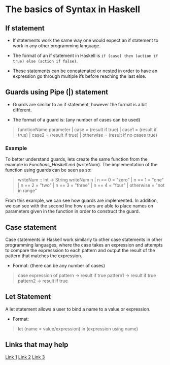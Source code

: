 # The basics of Syntax in Haskell

## If statement

* If statements work the same way one would expect an if statement to work in any other programming language.

* The format of an if statement in Haskell is `if (case) then (action if true) else (action if false)`. 

* These statements can be concatenated or nested in order to have an expression go through multiple ifs before reaching the last else. 

## Guards using Pipe (|) statement

* Guards are similar to an if statement, however the format is a bit different.

* The format of a guard is: (any number of cases can be used)

> functionName parameter
> | case = (result if true)
> | case1 = (result if true)
> | case2 = (result if true)
> | otherwise = (result if no cases true)

### Example

To better understand guards, lets create the same function from the example in *Functions_Haskell.md* (writeNum). The implementation of the function using guards can be seen as so:

> writeNum :: Int -> String
> writeNum n
>   | n == 0 = "zero"
>   | n == 1 = "one"
>   | n == 2 = "two"
>   | n == 3 = "three"
>   | n == 4 = "four"
>   | otherwise = "not in range"

From this example, we can see how guards are implemented. In addition, we can see with the second line how users are able to place names on parameters given in the function in order to construct the guard.

## Case statement

Case statements in Haskell work similarly to other case statements in other programming languages, where the case takes an expression and attempts to compare the expresssion to each pattern and output the result of the pattern that matches the expression. 

* Format: (there can be any number of cases)

> case expression of pattern -> result if true
>                    pattern1 -> result if true
>                    pattern2 -> result if true

## Let Statement

A let statement allows a user to bind a name to a value or expression. 

* Format: 

> let (name = value/expression) in (expression using name)

## Links that may help
[Link 1](https://www.tutorialspoint.com/haskell/haskell_functions.htm)
[Link 2](https://www.haskell.org/tutorial/patterns.html)
[Link 3](http://learnyouahaskell.com/syntax-in-functions)